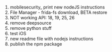 1. mobilesecurity_ print new nodeJS instructions
2. File Manager - frida-fs download, BETA restore
4. NOT working API: 18, 19, 25, 26 
6. remove deepsource
7. remove python stuff
8. test iOS
9. new readme file with nodejs instructions
10. publish the npm package

